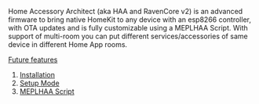 Home Accessory Architect (aka HAA and RavenCore v2) is an advanced firmware to
bring native HomeKit to any device with an esp8266 controller, with OTA updates
and is fully customizable using a MEPLHAA Script.
With support of multi-room you can put different services/accessories of same
device in different Home App rooms.

[Future features](todo-list)

1. [Installation](installation)
2. [Setup Mode](setup-mode)
3. [MEPLHAA Script](configuration)
